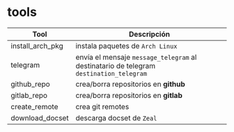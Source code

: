 # tools

| **Tool** | **Descripción** |
|----------|-----------------|
| install_arch_pkg | instala paquetes de `Arch Linux` |
| telegram | envía el mensaje `message_telegram` al destinatario de telegram `destination_telegram` |
| github_repo | crea/borra repositorios en **github** |
| gitlab_repo | crea/borra repositorios en **gitlab** |
| create_remote | crea git remotes |
| download_docset | descarga docset de `Zeal`|
